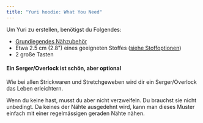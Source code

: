 ```yaml
---
title: "Yuri hoodie: What You Need"
---
```


Um Yuri zu erstellen, benötigst du Folgendes:

- [Grundlegendes Nähzubehör](/docs/sewing/basic-sewing-supplies)
- Etwa 2.5 cm (2.8") eines geeigneten Stoffes ([siehe Stoffoptionen](/docs/patterns/yuri/fabric))
- 2 große Tasten

<Note>

#### Ein Serger/Overlock ist schön, aber optional

Wie bei allen Strickwaren und Stretchgeweben wird dir ein Serger/Overlock das Leben erleichtern.

Wenn du keine hast, musst du aber nicht verzweifeln. Du brauchst sie nicht unbedingt.
Da keines der Nähte ausgedehnt wird, kann man dieses Muster einfach mit einer regelmässigen geraden Nähte nähen.

</Note>
